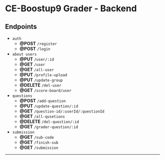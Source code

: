 # **CE-Boostup9 Grader - Backend**
## **Endpoints**
 - `auth`
    - **@POST** `/register`
    - **@POST** `/login`
 - `about users`
    - **@PUT** `/user/:id`
    - **@GET** `/user`
    - **@GET** `/all-user`
    - **@PUT** `/profile-upload`
    - **@PUT** `/update-group`
    - **@DELETE** `/del-user`
    - **@GET** `/score-board/user`
 - `questions`
    - **@POST** `/add-question`
    - **@PUT** `/update-question/:id`
    - **@GET** `/question-id/:userId/:questionId`
    - **@GET** `/all-qusetions`
    - **@DELETE** `/del-question/:id`
    - **@GET** `/grader-question/:id`
 - `submission`
    - **@GET** `/sub-code`
    - **@GET** `/finish-sub`
    - **@GET** `/submission`

------------------------------
